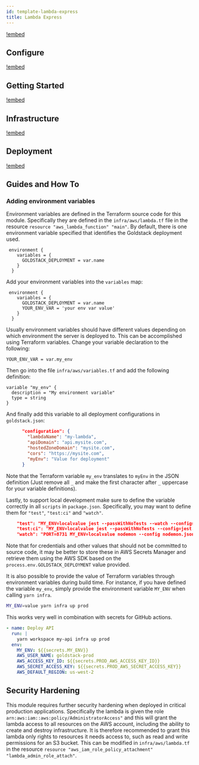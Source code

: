 ```yaml
---
id: template-lambda-express
title: Lambda Express
---
```


[!embed](./about.md)

## Configure

[!embed](./configure.md)

## Getting Started

[!embed](./getting-started.md)

## Infrastructure

[!embed](./../shared/infrastructure.md)

## Deployment

[!embed](./../shared/deployment.md)

## Guides and How To

### Adding environment variables

Environment variables are defined in the Terraform source code for this module. Specifically they are defined in the `infra/aws/lambda.tf` file in the resource `resource "aws_lambda_function" "main"`. By default, there is one environment variable specified that identifies the Goldstack deployment used.

```hcl
 environment {
    variables = {
      GOLDSTACK_DEPLOYMENT = var.name
    }
  }
```

Add your environment variables into the `variables` map:

```hcl
 environment {
    variables = {
      GOLDSTACK_DEPLOYMENT = var.name
      YOUR_ENV_VAR = 'your env var value'
    }
  }
```

Usually environment variables should have different values depending on which environment the server is deployed to. This can be accomplished using Terraform variables. Change your variable declaration to the following:

```hcl
YOUR_ENV_VAR = var.my_env
```

Then go into the file `infra/aws/variables.tf` and add the following definition:

```hcl
variable "my_env" {
  description = "My environment variable"
  type = string
}
```

And finally add this variable to all deployment configurations in `goldstack.json`:

```json
      "configuration": {
        "lambdaName": "my-lambda",
        "apiDomain": "api.mysite.com",
        "hostedZoneDomain": "mysite.com",
        "cors": "https://mysite.com",
        "myEnv": "Value for deployment"
      }
```

Note that the Terraform variable `my_env` translates to `myEnv` in the JSON definition (Just remove all `_` and make the first character after `_` uppercase for your variable definitions).

Lastly, to support local development make sure to define the variable correctly in all `scripts` in `package.json`. Specifically, you may want to define them for `"test"`, `"test:ci"` and `"watch"`.

```json
    "test": "MY_ENV=localvalue jest --passWithNoTests --watch --config=jest.config.js",
    "test:ci": "MY_ENV=localvalue jest --passWithNoTests --config=jest.config.js --detectOpenHandles",
    "watch": "PORT=8731 MY_ENV=localvalue nodemon --config nodemon.json --exec 'yarn node dist/src/local.js'"
```

Note that for credentials and other values that should not be committed to source code, it may be better to store these in AWS Secrets Manager and retrieve them using the AWS SDK based on the `process.env.GOLDSTACK_DEPLOYMENT` value provided.

It is also possible to provide the value of Terraform variables through environment variables during build time. For instance, if you have defined the variable `my_env`, simply provide the environment variable `MY_ENV` when calling `yarn infra`.

```bash
MY_ENV=value yarn infra up prod
```

This works very well in combination with secrets for GitHub actions.

```yaml
- name: Deploy API
  run: |
    yarn workspace my-api infra up prod
  env:
    MY_ENV: ${{secrets.MY_ENV}}
    AWS_USER_NAME: goldstack-prod
    AWS_ACCESS_KEY_ID: ${{secrets.PROD_AWS_ACCESS_KEY_ID}}
    AWS_SECRET_ACCESS_KEY: ${{secrets.PROD_AWS_SECRET_ACCESS_KEY}}
    AWS_DEFAULT_REGION: us-west-2
```

## Security Hardening

This module requires further security hardening when deployed in critical production applications. Specifically the lambda is given the role `arn:aws:iam::aws:policy/AdministratorAccess"` and this will grant the lambda access to all resources on the AWS account, including the ability to create and destroy infrastructure. It is therefore recommended to grant this lambda only rights to resources it needs access to, such as read and write permissions for an S3 bucket. This can be modified in `infra/aws/lambda.tf` in the resource `resource "aws_iam_role_policy_attachment" "lambda_admin_role_attach"`.
